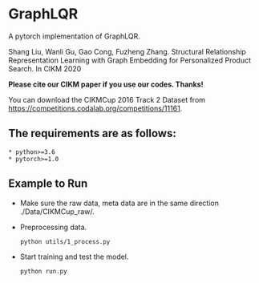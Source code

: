 # GraphLQR

A pytorch implementation of GraphLQR.

Shang Liu, Wanli Gu, Gao Cong, Fuzheng Zhang. Structural Relationship Representation Learning with Graph Embedding for Personalized Product Search. In CIKM 2020

**Please cite our CIKM paper if you use our codes. Thanks!**


You can download the CIKMCup 2016 Track 2 Dataset from https://competitions.codalab.org/competitions/11161.

## The requirements are as follows:
	* python>=3.6
	* pytorch>=1.0

## Example to Run
* Make sure the raw data, meta data are in the same direction ./Data/CIKMCup_raw/.
* Preprocessing data. 
   ```
   python utils/1_process.py
   ```

* Start training and test the model. 
   ```
   python run.py
   ```
